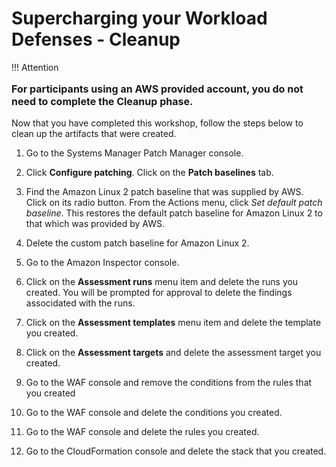 # Supercharging your Workload Defenses - Cleanup

!!! Attention
    <p style="font-size:16px;">
      **For participants using an AWS provided account, you do not need to complete the Cleanup phase.**
    </p>

Now that you have completed this workshop, follow the steps below to clean up the artifacts that were created.

1.  Go to the Systems Manager Patch Manager console.

2.  Click **Configure patching**.  Click on the **Patch baselines** tab.

3.  Find the Amazon Linux 2 patch baseline that was supplied by AWS.  Click on its radio button.  From the Actions menu, click *Set default patch baseline*.  This restores the default patch baseline for Amazon Linux 2 to that which was provided by AWS.

4.  Delete the custom patch baseline for Amazon Linux 2.

5.  Go to the Amazon Inspector console.

6.  Click on the **Assessment runs** menu item and delete the runs you created.  You will be prompted for approval to delete the findings associdated with the runs.

7.  Click on the **Assessment templates** menu item and delete the template you created.

8.  Click on the **Assessment targets** and delete the assessment target you created.

9. Go to the WAF console and remove the conditions from the rules that you created

10. Go to the WAF console and delete the conditions you created.

11. Go to the WAF console and delete the rules you created.

12.  Go to the CloudFormation console and delete the stack that you created.

